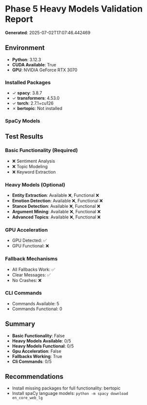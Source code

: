 # Phase 5 Heavy Models Validation Report

**Generated**: 2025-07-02T17:07:46.442469

## Environment

- **Python**: 3.12.3
- **CUDA Available**: True
- **GPU**: NVIDIA GeForce RTX 3070

### Installed Packages
- ✓ **spacy**: 3.8.7
- ✓ **transformers**: 4.53.0
- ✓ **torch**: 2.7.1+cu126
- ✗ **bertopic**: Not installed

### SpaCy Models

## Test Results

### Basic Functionality (Required)
- ❌ Sentiment Analysis
- ❌ Topic Modeling
- ❌ Keyword Extraction

### Heavy Models (Optional)
- **Entity Extraction**: Available ❌, Functional ❌
- **Emotion Detection**: Available ❌, Functional ❌
- **Stance Detection**: Available ❌, Functional ❌
- **Argument Mining**: Available ❌, Functional ❌
- **Advanced Topics**: Available ❌, Functional ❌

### GPU Acceleration
- GPU Detected: ✅
- GPU Functional: ❌

### Fallback Mechanisms
- All Fallbacks Work: ✅
- Clear Messages: ✅
- No Crashes: ❌

### CLI Commands
- Commands Available: 5
- Commands Functional: 0

## Summary

- **Basic Functionality**: False
- **Heavy Models Available**: 0/5
- **Heavy Models Functional**: 0/5
- **Gpu Acceleration**: False
- **Fallbacks Working**: True
- **Cli Commands**: 0/5

## Recommendations

- Install missing packages for full functionality: bertopic
- Install spaCy language models: `python -m spacy download en_core_web_lg`
